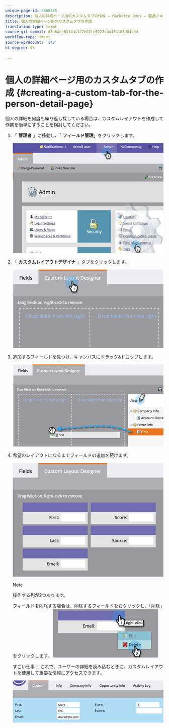 ```yaml
---
unique-page-id: 2360305
description: 個人の詳細ページ用のカスタムタブの作成 — Marketto Docs — 製品ドキュメント
title: 個人の詳細ページ用のカスタムタブの作成
translation-type: tm+mt
source-git-commit: d7d6aee63144c472e02fe0221c4a164183d04dd4
workflow-type: tm+mt
source-wordcount: '148'
ht-degree: 0%

---
```



# 個人の詳細ページ用のカスタムタブの作成 {#creating-a-custom-tab-for-the-person-detail-page}

個人の詳細を何度も繰り返し探している場合は、カスタムレイアウトを作成して作業を簡単にすることを検討してください。

1. 「 **管理者** 」に移動し、「 **フィールド管理**」をクリックします。

   ![](assets/image2014-9-16-16-3a41-3a41.png)

1. 「 **カスタムレイアウトデザイナ** 」タブをクリックします。

   ![](assets/image2014-9-16-16-3a41-3a55.png)

1. 追加するフィールドを見つけ、キャンバスにドラッグ&amp;ドロップします。

   ![](assets/three-1.png)

1. 希望のレイアウトになるまでフィールドの追加を続けます。

   ![](assets/image2014-9-16-16-3a42-3a25.png)

   >[!NOTE]
   >
   >操作する列が2つあります。

   フィールドを削除する場合は、削除するフィールドを右クリックし、「削除」をクリックします。
   ![](assets/image2014-9-16-16-3a43-3a56.png)

   すごい仕事！ これで、ユーザーの詳細を読み込むときに、カスタムレイアウトを使用して重要な情報にアクセスできます。

   ![](assets/six-1.png)

